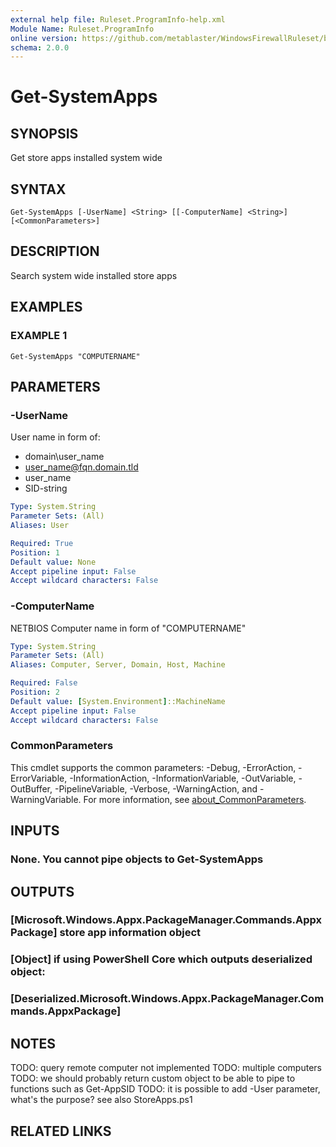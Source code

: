 ```yaml
---
external help file: Ruleset.ProgramInfo-help.xml
Module Name: Ruleset.ProgramInfo
online version: https://github.com/metablaster/WindowsFirewallRuleset/blob/master/Modules/Ruleset.ProgramInfo/Help/en-US/Get-SystemApps.md
schema: 2.0.0
---
```


# Get-SystemApps

## SYNOPSIS

Get store apps installed system wide

## SYNTAX

```none
Get-SystemApps [-UserName] <String> [[-ComputerName] <String>] [<CommonParameters>]
```

## DESCRIPTION

Search system wide installed store apps

## EXAMPLES

### EXAMPLE 1

```none
Get-SystemApps "COMPUTERNAME"
```

## PARAMETERS

### -UserName

User name in form of:
- domain\user_name
- user_name@fqn.domain.tld
- user_name
- SID-string

```yaml
Type: System.String
Parameter Sets: (All)
Aliases: User

Required: True
Position: 1
Default value: None
Accept pipeline input: False
Accept wildcard characters: False
```

### -ComputerName

NETBIOS Computer name in form of "COMPUTERNAME"

```yaml
Type: System.String
Parameter Sets: (All)
Aliases: Computer, Server, Domain, Host, Machine

Required: False
Position: 2
Default value: [System.Environment]::MachineName
Accept pipeline input: False
Accept wildcard characters: False
```

### CommonParameters

This cmdlet supports the common parameters: -Debug, -ErrorAction, -ErrorVariable, -InformationAction, -InformationVariable, -OutVariable, -OutBuffer, -PipelineVariable, -Verbose, -WarningAction, and -WarningVariable. For more information, see [about_CommonParameters](http://go.microsoft.com/fwlink/?LinkID=113216).

## INPUTS

### None. You cannot pipe objects to Get-SystemApps

## OUTPUTS

### [Microsoft.Windows.Appx.PackageManager.Commands.AppxPackage] store app information object

### [Object] if using PowerShell Core which outputs deserialized object:

### [Deserialized.Microsoft.Windows.Appx.PackageManager.Commands.AppxPackage]

## NOTES

TODO: query remote computer not implemented
TODO: multiple computers
TODO: we should probably return custom object to be able to pipe to functions such as Get-AppSID
TODO: it is possible to add -User parameter, what's the purpose?
see also StoreApps.ps1

## RELATED LINKS
